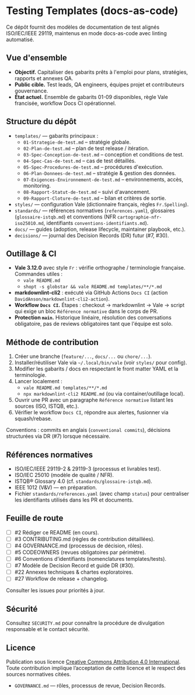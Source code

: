# Testing Templates (docs-as-code)

Ce dépôt fournit des modèles de documentation de test alignés ISO/IEC/IEEE 29119, maintenus en mode docs-as-code avec linting automatisé.

## Vue d'ensemble

- **Objectif.** Capitaliser des gabarits prêts à l'emploi pour plans, stratégies, rapports et annexes QA.
- **Public cible.** Test leads, QA engineers, équipes projet et contributeurs gouvernance.
- **État actuel.** Ensemble de gabarits 01-09 disponibles, règle Vale francisée, workflow Docs CI opérationnel.

## Structure du dépôt

- `templates/` — gabarits principaux :
  - `01-Strategie-de-test.md` – stratégie globale.
  - `02-Plan-de-test.md` – plan de test release / itération.
  - `03-Spec-Conception-de-test.md` – conception et conditions de test.
  - `04-Spec-Cas-de-test.md` – cas de test détaillés.
  - `05-Spec-Procedures-de-test.md` – procédures d'exécution.
  - `06-Plan-Donnees-de-test.md` – stratégie & gestion des données.
  - `07-Exigences-Environnement-de-test.md` – environnements, accès, monitoring.
  - `08-Rapport-Statut-de-test.md` – suivi d'avancement.
  - `09-Rapport-Cloture-de-test.md` – bilan et critères de sortie.
- `styles/` — configuration Vale (dictionnaire français, règles `Fr.Spelling`).
- `standards/` — références normatives (`references.yaml`), glossaires (`glossaire-istqb.md`) et conventions (NFR `cartographie-nfr-iso25010.md`, identifiants `conventions-identifiants.md`).
- `docs/` — guides (adoption, release lifecycle, maintainer playbook, etc.).
- `decisions/` — journal des Decision Records (DR) futur (#7, #30).

## Outillage & CI

- **Vale 3.12.0** avec style `Fr` : vérifie orthographe / terminologie française. Commandes utiles :
  - `vale README.md`
  - `shopt -s globstar && vale README.md templates/**/*.md`
- **markdownlint-cli2** : exécuté via GitHub Actions `Docs CI` (action `DavidAnson/markdownlint-cli2-action`).
- **Workflow `Docs CI`.** Étapes : checkout → markdownlint → Vale → script qui exige un bloc `Référence normative` dans le corps de PR.
- **Protection `main`.** Historique linéaire, résolution des conversations obligatoire, pas de reviews obligatoires tant que l'équipe est solo.

## Méthode de contribution

1. Créer une branche (`feature/...`, `docs/...` ou `chore/...`).
2. Installer/réutiliser Vale via `~/.local/bin/vale` (voir `styles/` pour config).
3. Modifier les gabarits / docs en respectant le front matter YAML et la terminologie.
4. Lancer localement :
   - `vale README.md templates/**/*.md`
   - `npx markdownlint-cli2 README.md` (ou via container/outillage local).
5. Ouvrir une PR avec un paragraphe `Référence normative` listant les sources (ISO, ISTQB, etc.).
6. Vérifier le workflow `Docs CI`, répondre aux alertes, fusionner via squash/rebase.

Conventions : commits en anglais (`conventional commits`), décisions structurées via DR (#7) lorsque nécessaire.

## Références normatives

- ISO/IEC/IEEE 29119-2 & 29119-3 (processus et livrables test).
- ISO/IEC 25010 (modèle de qualité / NFR).
- ISTQB® Glossary 4.0 (cf. `standards/glossaire-istqb.md`).
- IEEE 1012 (V&V) — en préparation.
- Fichier `standards/references.yaml` (avec champ `status`) pour centraliser les identifiants utilisés dans les PR et documents.

## Feuille de route

- [ ] #2 Rédiger ce README (en cours).
- [ ] #3 CONTRIBUTING.md (règles de contribution détaillées).
- [ ] #4 GOVERNANCE.md (processus de décision, rôles).
- [ ] #5 CODEOWNERS (revues obligatoires par périmètre).
- [ ] #6 Conventions d’identifiants (nomenclatures templates/tests).
- [ ] #7 Modèle de Decision Record et guide DR (#30).
- [ ] #22 Annexes techniques & chartes exploratoires.
- [ ] #27 Workflow de release + changelog.

Consulter les issues pour priorités à jour.

## Sécurité

Consultez `SECURITY.md` pour connaître la procédure de divulgation responsable et le contact sécurité.

## Licence

Publication sous licence [Creative Commons Attribution 4.0 International](LICENSE). Toute contribution implique l’acceptation de cette licence et le respect des sources normatives citées.

- `GOVERNANCE.md` — rôles, processus de revue, Decision Records.

